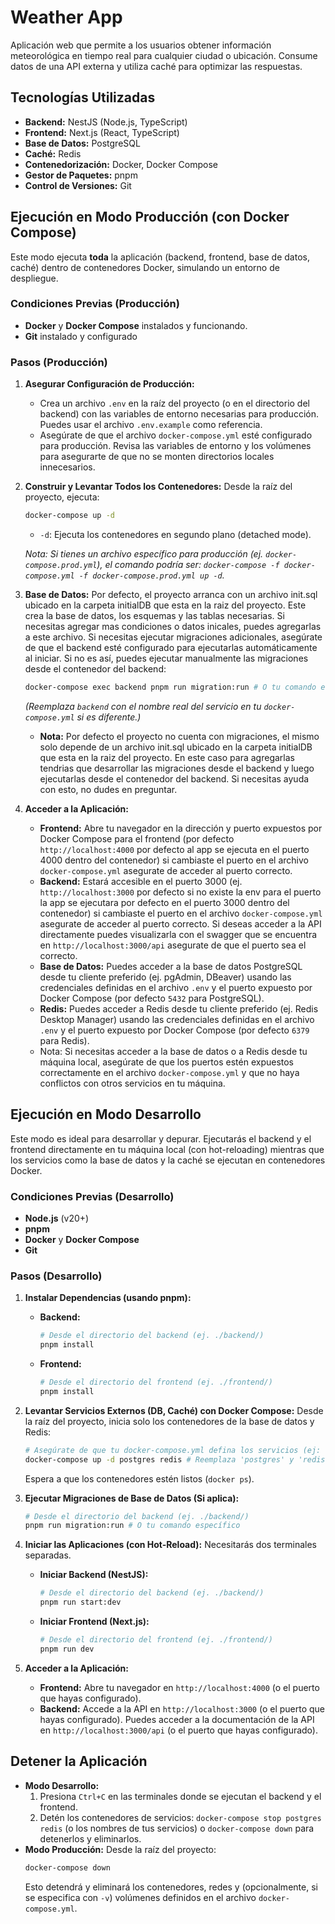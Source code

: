# Weather App

Aplicación web que permite a los usuarios obtener información meteorológica en tiempo real para cualquier ciudad o ubicación. Consume datos de una API externa y utiliza caché para optimizar las respuestas.

## Tecnologías Utilizadas

*   **Backend:** NestJS (Node.js, TypeScript)
*   **Frontend:** Next.js (React, TypeScript)
*   **Base de Datos:** PostgreSQL
*   **Caché:** Redis
*   **Contenedorización:** Docker, Docker Compose
*   **Gestor de Paquetes:** pnpm
*   **Control de Versiones:** Git

## Ejecución en Modo Producción (con Docker Compose)

Este modo ejecuta **toda** la aplicación (backend, frontend, base de datos, caché) dentro de contenedores Docker, simulando un entorno de despliegue.

### Condiciones Previas (Producción)

*   **Docker** y **Docker Compose** instalados y funcionando.
*   **Git** instalado y configurado

### Pasos (Producción)

1.  **Asegurar Configuración de Producción:**
    *   Crea un archivo `.env` en la raíz del proyecto (o en el directorio del backend) con las variables de entorno necesarias para producción. Puedes usar el archivo `.env.example` como referencia.
    *   Asegúrate de que el archivo `docker-compose.yml` esté configurado para producción. Revisa las variables de entorno y los volúmenes para asegurarte de que no se monten directorios locales innecesarios.
2.  **Construir y Levantar Todos los Contenedores:**
    Desde la raíz del proyecto, ejecuta:
    ```bash
    docker-compose up -d
    ```
    *   `-d`: Ejecuta los contenedores en segundo plano (detached mode).

    *Nota: Si tienes un archivo específico para producción (ej. `docker-compose.prod.yml`), el comando podría ser: `docker-compose -f docker-compose.yml -f docker-compose.prod.yml up -d`.*

3.  **Base de Datos:**
    Por defecto, el proyecto arranca con un archivo init.sql ubicado en la carpeta initialDB que esta en la raiz del proyecto. Este crea la base de datos, los esquemas y las tablas necesarias. Si necesitas agregar mas condiciones o datos inicales, puedes agregarlas a este archivo. 
    Si necesitas ejecutar migraciones adicionales, asegúrate de que el backend esté configurado para ejecutarlas automáticamente al iniciar. Si no es así, puedes ejecutar manualmente las migraciones desde el contenedor del backend:
    ```bash
    docker-compose exec backend pnpm run migration:run # O tu comando específico
    ```
    *(Reemplaza `backend` con el nombre real del servicio en tu `docker-compose.yml` si es diferente.)*

    *   **Nota:** Por defecto el proyecto no cuenta con migraciones, el mismo solo depende de un archivo init.sql ubicado en la carpeta initialDB que esta en la raiz del proyecto. En este caso para agregarlas tendrias que desarrollar las migraciones desde el backend y luego ejecutarlas desde el contenedor del backend. Si necesitas ayuda con esto, no dudes en preguntar.

4.  **Acceder a la Aplicación:**
    * **Frontend:** Abre tu navegador en la dirección y puerto expuestos por Docker Compose para el frontend (por defecto `http://localhost:4000` por defecto al app se ejecuta en el puerto 4000 dentro del contenedor) si cambiaste el puerto en el archivo `docker-compose.yml` asegurate de acceder al puerto correcto. 
    * **Backend:** Estará accesible en el puerto 3000 (ej. `http://localhost:3000` por defecto si no existe la env para el puerto la app se ejecutara por defecto en el puerto 3000 dentro del contenedor) si cambiaste el puerto en el archivo `docker-compose.yml` asegurate de acceder al puerto correcto. Si deseas acceder a la API directamente puedes visualizarla con el swagger que se encuentra en `http://localhost:3000/api` asegurate de que el puerto sea el correcto.
    * **Base de Datos:** Puedes acceder a la base de datos PostgreSQL desde tu cliente preferido (ej. pgAdmin, DBeaver) usando las credenciales definidas en el archivo `.env` y el puerto expuesto por Docker Compose (por defecto `5432` para PostgreSQL).
    * **Redis:** Puedes acceder a Redis desde tu cliente preferido (ej. Redis Desktop Manager) usando las credenciales definidas en el archivo `.env` y el puerto expuesto por Docker Compose (por defecto `6379` para Redis).
    * Nota: Si necesitas acceder a la base de datos o a Redis desde tu máquina local, asegúrate de que los puertos estén expuestos correctamente en el archivo `docker-compose.yml` y que no haya conflictos con otros servicios en tu máquina.   

## Ejecución en Modo Desarrollo

Este modo es ideal para desarrollar y depurar. Ejecutarás el backend y el frontend directamente en tu máquina local (con hot-reloading) mientras que los servicios como la base de datos y la caché se ejecutan en contenedores Docker.

### Condiciones Previas (Desarrollo)

*   **Node.js** (v20+)
*   **pnpm**
*   **Docker** y **Docker Compose**
*   **Git**

### Pasos (Desarrollo)

1.  **Instalar Dependencias (usando pnpm):**
    *   **Backend:**
        ```bash
        # Desde el directorio del backend (ej. ./backend/)
        pnpm install
        ```
    *   **Frontend:**
        ```bash
        # Desde el directorio del frontend (ej. ./frontend/)
        pnpm install
        ```
2.  **Levantar Servicios Externos (DB, Caché) con Docker Compose:**
    Desde la raíz del proyecto, inicia solo los contenedores de la base de datos y Redis:
    ```bash
    # Asegúrate de que tu docker-compose.yml defina los servicios (ej: 'postgres', 'redis')
    docker-compose up -d postgres redis # Reemplaza 'postgres' y 'redis' con los nombres reales de tus servicios en docker-compose.yml
    ```
    Espera a que los contenedores estén listos (`docker ps`).

3.  **Ejecutar Migraciones de Base de Datos (Si aplica):**
    ```bash
    # Desde el directorio del backend (ej. ./backend/)
    pnpm run migration:run # O tu comando específico
    ```

4.  **Iniciar las Aplicaciones (con Hot-Reload):**
    Necesitarás dos terminales separadas.
    *   **Iniciar Backend (NestJS):**
        ```bash
        # Desde el directorio del backend (ej. ./backend/)
        pnpm run start:dev
        ```
    *   **Iniciar Frontend (Next.js):**
        ```bash
        # Desde el directorio del frontend (ej. ./frontend/)
        pnpm run dev
        ```

5.  **Acceder a la Aplicación:**
    * **Frontend:** Abre tu navegador en `http://localhost:4000` (o el puerto que hayas configurado).
    * **Backend:** Accede a la API en `http://localhost:3000` (o el puerto que hayas configurado). Puedes acceder a la documentación de la API en `http://localhost:3000/api` (o el puerto que hayas configurado).

## Detener la Aplicación

*   **Modo Desarrollo:**
    1.  Presiona `Ctrl+C` en las terminales donde se ejecutan el backend y el frontend.
    2.  Detén los contenedores de servicios: `docker-compose stop postgres redis` (o los nombres de tus servicios) o `docker-compose down` para detenerlos y eliminarlos.
*   **Modo Producción:**
    Desde la raíz del proyecto:
    ```bash
    docker-compose down
    ```
    Esto detendrá y eliminará los contenedores, redes y (opcionalmente, si se especifica con `-v`) volúmenes definidos en el archivo `docker-compose.yml`.

